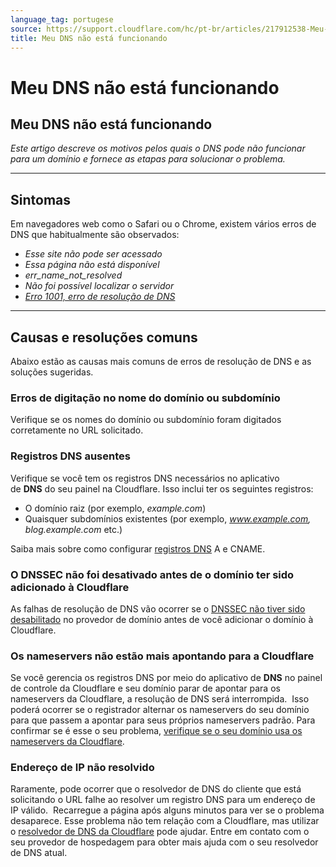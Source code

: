 ```yaml
---
language_tag: portugese
source: https://support.cloudflare.com/hc/pt-br/articles/217912538-Meu-DNS-n%C3%A3o-est%C3%A1-funcionando
title: Meu DNS não está funcionando
---
```


# Meu DNS não está funcionando

## Meu DNS não está funcionando

_Este artigo descreve os motivos pelos quais o DNS pode não funcionar para um domínio e fornece as etapas para solucionar o problema._

___

## Sintomas

Em navegadores web como o Safari ou o Chrome, existem vários erros de DNS que habitualmente são observados:

-   _Esse site não pode ser acessado_
-   _Essa página não está disponível_
-   _err\_name\_not\_resolved_
-   _Não foi possível localizar o servidor_
-   [_Erro 1001, erro de resolução de DNS_](https://support.cloudflare.com/hc/articles/360029779472#error1001)

___

## Causas e resoluções comuns

Abaixo estão as causas mais comuns de erros de resolução de DNS e as soluções sugeridas.

### Erros de digitação no nome do domínio ou subdomínio

Verifique se os nomes do domínio ou subdomínio foram digitados corretamente no URL solicitado.

### Registros DNS ausentes

Verifique se você tem os registros DNS necessários no aplicativo de **DNS** do seu painel na Cloudflare. Isso inclui ter os seguintes registros:

-   O domínio raiz (por exemplo, _example.com_)
-   Quaisquer subdomínios existentes (por exemplo, _www.example.com, blog.example.com_ etc.)

Saiba mais sobre como configurar [registros DNS](https://developers.cloudflare.com/dns/manage-dns-records/how-to/create-dns-records) A e CNAME.

### O DNSSEC não foi desativado antes de o domínio ter sido adicionado à Cloudflare

As falhas de resolução de DNS vão ocorrer se o [DNSSEC não tiver sido desabilitado](https://support.cloudflare.com/hc/articles/205359838#h_94453043811540417238269) no provedor de domínio antes de você adicionar o domínio à Cloudflare.

### Os nameservers não estão mais apontando para a Cloudflare

Se você gerencia os registros DNS por meio do aplicativo de **DNS** no painel de controle da Cloudflare e seu domínio parar de apontar para os nameservers da Cloudflare, a resolução de DNS será interrompida.  Isso poderá ocorrer se o registrador alternar os nameservers do seu domínio para que passem a apontar para seus próprios nameservers padrão. Para confirmar se é esse o seu problema, [verifique se o seu domínio usa os nameservers da Cloudflare](https://support.cloudflare.com/hc/articles/4426809598605).

### Endereço de IP não resolvido

Raramente, pode ocorrer que o resolvedor de DNS do cliente que está solicitando o URL falhe ao resolver um registro DNS para um endereço de IP válido.  Recarregue a página após alguns minutos para ver se o problema desaparece. Esse problema não tem relação com a Cloudflare, mas utilizar o [resolvedor de DNS da Cloudflare](https://developers.cloudflare.com/1.1.1.1/setting-up-1.1.1.1/) pode ajudar. Entre em contato com o seu provedor de hospedagem para obter mais ajuda com o seu resolvedor de DNS atual.
